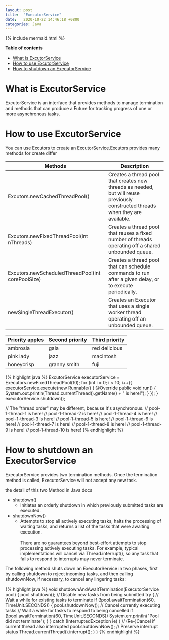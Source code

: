 ```yaml
---
layout: post
title:  "ExecutorService"
date:   2020-10-22 14:46:18 +0800
categories: Java
---
```


{% include mermaid.html %}

**Table of contents**
- [What is ExcutorService](#what-is-excutorservice)
- [How to use ExcutorService](#how-to-use-excutorservice)
- [How to shutdown an ExecutorService](#how-to-shutdown-an-executorservice)

# What is ExcutorService

ExcutorService is an interface that provides methods to manage termination and methods that can produce a Future for tracking progress of one or more asynchronous tasks.

# How to use ExcutorService

You can use Excutors to create an ExcutorService.Excutors provides many methods for create differ


| Methods | Description |
|-------|------------------|
| Excutors.newCachedThreadPool() | Creates a thread pool that creates new threads as needed, but will reuse previously constructed threads when they are available. |
| Excutors.newFixedThreadPool(int nThreads) | Creates a thread pool that reuses a fixed number of threads operating off a shared unbounded queue. |
| Excutors.newScheduledThreadPool(int corePoolSize) | Creates a thread pool that can schedule commands to run after a given delay, or to execute periodically. |
| newSingleThreadExecutor() | Creates an Executor that uses a single worker thread operating off an unbounded queue. |


| Priority apples | Second priority | Third priority |
|-------|--------|---------|
| ambrosia | gala | red delicious |
| pink lady | jazz | macintosh |
| honeycrisp | granny smith | fuji |


{% highlight java %}
ExcutorService executorService = Executors.newFixedThreadPool(10);
for (int i = 0; i < 10; i++){
	executorService.execute(new Runnable() {
		@Override
		public void run() {
			System.out.println(Thread.currentThread().getName() + " is here!");
		}
	});
}
executorService.shutdown();

// The "thread order" may be different, because it's asynchronous.
// pool-1-thread-1 is here!
// pool-1-thread-2 is here!
// pool-1-thread-4 is here!
// pool-1-thread-3 is here!
// pool-1-thread-5 is here!
// pool-1-thread-6 is here!
// pool-1-thread-7 is here!
// pool-1-thread-8 is here!
// pool-1-thread-9 is here!
// pool-1-thread-10 is here!
{% endhighlight %}

# How to shutdown an ExecutorService

ExecutorService provides two termination methods. Once the termination method is called, ExecutorService will not accept any new task.

the detail of this two Method in Java docs

* shutdown()
  * Initiates an orderly shutdown in which previously submitted tasks are executed.
* shutdownNow()
  * Attempts to stop all actively executing tasks, halts the processing of waiting tasks, and returns a list of the tasks that were awaiting execution. <br><br> There are no guarantees beyond best-effort attempts to stop processing actively executing tasks. For example, typical implementations will cancel via Thread.interrupt(), so any task that fails to respond to interrupts may never terminate.

The following method shuts down an ExecutorService in two phases, first by calling shutdown to reject incoming tasks, and then calling shutdownNow, if necessary, to cancel any lingering tasks:

{% highlight java %}
 void shutdownAndAwaitTermination(ExecutorService pool) {
   pool.shutdown(); // Disable new tasks from being submitted
   try {
     // Wait a while for existing tasks to terminate
     if (!pool.awaitTermination(60, TimeUnit.SECONDS)) {
       pool.shutdownNow(); // Cancel currently executing tasks
       // Wait a while for tasks to respond to being cancelled
       if (!pool.awaitTermination(60, TimeUnit.SECONDS))
           System.err.println("Pool did not terminate");
     }
   } catch (InterruptedException ie) {
     // (Re-)Cancel if current thread also interrupted
     pool.shutdownNow();
     // Preserve interrupt status
     Thread.currentThread().interrupt();
   }
 }
{% endhighlight %}

